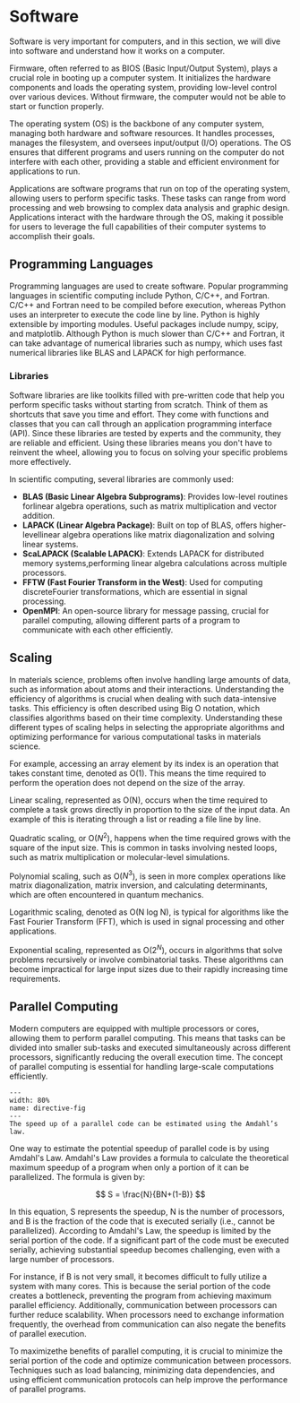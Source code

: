 # Software
Software is very important for computers, and in this section, we will dive into software and understand how it works on a computer.

Firmware, often referred to as BIOS (Basic Input/Output System), plays a crucial role in booting up a computer system. It initializes the hardware components and loads the operating system, providing low-level control over various devices. Without firmware, the computer would not be able to start or function properly.

The operating system (OS) is the backbone of any computer system, managing both hardware and software resources. It handles processes, manages the filesystem, and oversees input/output (I/O) operations. The OS ensures that different programs and users running on the computer do not interfere with each other, providing a stable and efficient environment for applications to run.

Applications are software programs that run on top of the operating system, allowing users to perform specific tasks. These tasks can range from word processing and web browsing to complex data analysis and graphic design. Applications interact with the hardware through the OS, making it possible for users to leverage the full capabilities of their computer systems to accomplish their goals.

## Programming Languages
Programming languages are used to create software. Popular programming languages in scientific computing include Python, C/C++, and Fortran. C/C++ and Fortran need to be compiled before execution, whereas Python uses an interpreter to execute the code line by line. Python is highly extensible by importing modules. Useful packages include numpy, scipy, and matplotlib. Although Python is much slower than C/C++ and Fortran, it can take advantage of numerical libraries such as numpy, which uses fast numerical libraries like BLAS and LAPACK for high performance.

### Libraries
Software libraries are like toolkits filled with pre-written code that help you perform specific tasks without starting from scratch. Think of them as shortcuts that save you time and effort. They come with functions and classes that you can call through an application programming interface (API). Since these libraries are tested by experts and the community, they are reliable and efficient. Using these libraries means you don't have to reinvent the wheel, allowing you to focus on solving your specific problems more effectively.

In scientific computing, several libraries are commonly used:
- **BLAS (Basic Linear Algebra Subprograms)**: Provides low-level routines forlinear algebra operations, such as matrix multiplication and vector addition.
- **LAPACK (Linear Algebra Package)**: Built on top of BLAS, offers higher-levellinear algebra operations like matrix diagonalization and solving linear systems.
- **ScaLAPACK (Scalable LAPACK)**: Extends LAPACK for distributed memory systems,performing linear algebra calculations across multiple processors.
- **FFTW (Fast Fourier Transform in the West)**: Used for computing discreteFourier transformations, which are essential in signal processing.
- **OpenMPI**: An open-source library for message passing, crucial for parallel computing, allowing different parts of a program to communicate with each other efficiently.


## Scaling
In materials science, problems often involve handling large amounts of data, such as information about atoms and their interactions. Understanding the efficiency of algorithms is crucial when dealing with such data-intensive tasks. This efficiency is often described using Big O notation, which classifies algorithms based on their time complexity. Understanding these different types of scaling helps in selecting the appropriate algorithms and optimizing performance for various computational tasks in materials science.

For example, accessing an array element by its index is an operation that takes constant time, denoted as O(1). This means the time required to perform the operation does not depend on the size of the array.

Linear scaling, represented as O(N), occurs when the time required to complete a task grows directly in proportion to the size of the input data. An example of this is iterating through a list or reading a file line by line.

Quadratic scaling, or O($N^2$), happens when the time required grows with the square of the input size. This is common in tasks involving nested loops, such as matrix multiplication or molecular-level simulations.

Polynomial scaling, such as O($N^3$), is seen in more complex operations like matrix diagonalization, matrix inversion, and calculating determinants, which are often encountered in quantum mechanics.

Logarithmic scaling, denoted as O(N log N), is typical for algorithms like the Fast Fourier Transform (FFT), which is used in signal processing and other applications.

Exponential scaling, represented as O($2^N$), occurs in algorithms that solve problems recursively or involve combinatorial tasks. These algorithms can become impractical for large input sizes due to their rapidly increasing time requirements.


## Parallel Computing
Modern computers are equipped with multiple processors or cores, allowing them to perform parallel computing. This means that tasks can be divided into smaller sub-tasks and executed simultaneously across different processors, significantly reducing the overall execution time. The concept of parallel computing is essential for handling large-scale computations efficiently.

```{figure} ../figures/amdahl.png
---
width: 80%
name: directive-fig
---
The speed up of a parallel code can be estimated using the Amdahl’s law.
```

One way to estimate the potential speedup of parallel code is by using Amdahl's Law. Amdahl's Law provides a formula to calculate the theoretical maximum speedup of a program when only a portion of it can be parallelized. The formula is given by:

$$
    S = \frac{N}{BN+(1-B)}
$$

In this equation, S represents the speedup, N is the number of processors, and B is the fraction of the code that is executed serially (i.e., cannot be parallelized). According to Amdahl's Law, the speedup is limited by the serial portion of the code. If a significant part of the code must be executed serially, achieving substantial speedup becomes challenging, even with a large number of processors.

For instance, if B is not very small, it becomes difficult to fully utilize a system with many cores. This is because the serial portion of the code creates a bottleneck, preventing the program from achieving maximum parallel efficiency. Additionally, communication between processors can further reduce scalability. When processors need to exchange information frequently, the overhead from communication can also negate the benefits of parallel execution.

To maximizethe  benefits of parallel computing, it is crucial to minimize the serial portion of the code and optimize communication between processors. Techniques such as load balancing, minimizing data dependencies, and using efficient communication protocols can help improve the performance of parallel programs.